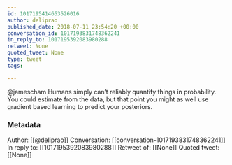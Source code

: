 ```yaml
---
id: 1017195414653526016
author: deliprao
published_date: 2018-07-11 23:54:20 +00:00
conversation_id: 1017193831748362241
in_reply_to: 1017195392083980288
retweet: None
quoted_tweet: None
type: tweet
tags:

---
```


@jamescham Humans simply can’t reliably quantify things in probability. You could estimate from the data, but that point you might as well use gradient based learning to predict your posteriors.

### Metadata

Author: [[@deliprao]]
Conversation: [[conversation-1017193831748362241]]
In reply to: [[1017195392083980288]]
Retweet of: [[None]]
Quoted tweet: [[None]]
